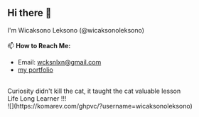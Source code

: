 ## Hi there 👋

I'm Wicaksono Leksono (@wicaksonoleksono)
</br>
</br>
📫 **How to Reach Me:**
- Email: [wcksnlxn@gmail.com](mailto:wcksnlxn@gmail.com)
- [my portfolio](https://wicaksonolxn.vercel.app/)
</br>
Curiosity didn't kill the cat, it taught the cat valuable lesson
</br>
Life Long Learner !!!
</br>
![](https://komarev.com/ghpvc/?username=wicaksonoleksono)
<!--![Wicaksono's GitHub stats](https://github-readme-stats.vercel.app/api?username=wicaksonoleksono&show_icons=true&bg_color=00000000)
[![Top Langs](https://github-readme-stats.vercel.app/api/top-langs/?username=wicaksonoleksono&layout=donut)](https://github.com/anuraghazra/github-readme-stats)-->
